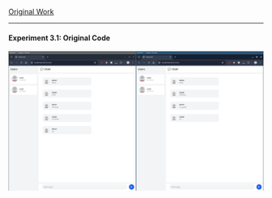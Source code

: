 [Original Work](https://github.com/jtordgeman/YewChat)

---

#### Experiment 3.1: Original Code

![image](screenshots/original.png)
